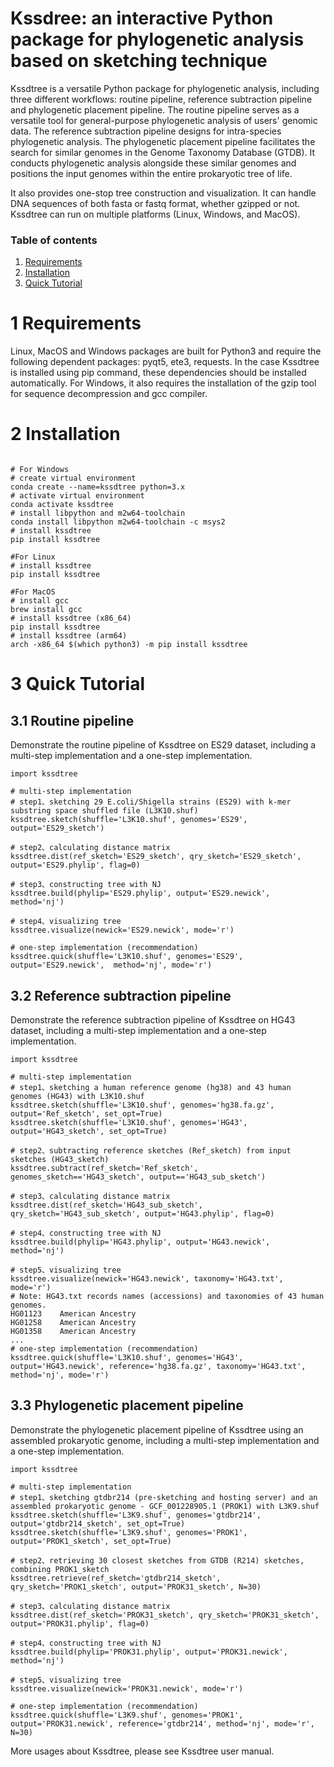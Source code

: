 # Kssdree: an interactive Python package for phylogenetic analysis based on sketching technique

Kssdtree is a versatile Python package for phylogenetic analysis, including three different workflows: routine pipeline, reference subtraction pipeline and phylogenetic placement pipeline. The routine pipeline serves as a versatile tool for general-purpose phylogenetic analysis of users' genomic data.  The reference subtraction pipeline designs for intra-species phylogenetic analysis. The phylogenetic placement pipeline facilitates the search for similar genomes in the Genome Taxonomy Database (GTDB). It conducts phylogenetic analysis alongside these similar genomes and positions the input genomes within the entire prokaryotic tree of life. 

It also provides one-stop tree construction and visualization. It can handle DNA sequences of both fasta or fastq format, whether gzipped or not. Kssdtree can run on multiple platforms (Linux, Windows, and MacOS).

### Table of contents
1. [Requirements](#1-requirements)
2. [Installation](#2-installation)
3. [Quick Tutorial](#3-quick-tutorial)

# 1 Requirements
Linux, MacOS and Windows packages are built for Python3 and require the following dependent packages: pyqt5, ete3, requests. In the case Kssdtree is installed using pip command, these dependencies should be installed automatically. For Windows, it also requires the installation of the gzip tool for sequence decompression and gcc compiler.

# 2 Installation
```

# For Windows
# create virtual environment
conda create --name=kssdtree python=3.x
# activate virtual environment
conda activate kssdtree
# install libpython and m2w64-toolchain 
conda install libpython m2w64-toolchain -c msys2
# install kssdtree
pip install kssdtree

#For Linux
# install kssdtree
pip install kssdtree

#For MacOS
# install gcc
brew install gcc
# install kssdtree (x86_64)
pip install kssdtree
# install kssdtree (arm64)
arch -x86_64 $(which python3) -m pip install kssdtree

```

# 3 Quick Tutorial
## 3.1 Routine pipeline
Demonstrate the routine pipeline of Kssdtree on ES29 dataset, including a multi-step implementation and a one-step implementation.
```
import kssdtree

# multi-step implementation
# step1、sketching 29 E.coli/Shigella strains (ES29) with k-mer substring space shuffled file (L3K10.shuf)
kssdtree.sketch(shuffle='L3K10.shuf', genomes='ES29', output='ES29_sketch')

# step2、calculating distance matrix 
kssdtree.dist(ref_sketch='ES29_sketch', qry_sketch='ES29_sketch', output='ES29.phylip', flag=0)

# step3、constructing tree with NJ
kssdtree.build(phylip='ES29.phylip', output='ES29.newick', method='nj')

# step4、visualizing tree 
kssdtree.visualize(newick='ES29.newick', mode='r')

# one-step implementation (recommendation)
kssdtree.quick(shuffle='L3K10.shuf', genomes='ES29', output='ES29.newick',  method='nj', mode='r')

```


## 3.2 Reference subtraction pipeline
Demonstrate the reference subtraction pipeline of Kssdtree on HG43 dataset, including a multi-step implementation and a one-step implementation.
```
import kssdtree

# multi-step implementation
# step1、sketching a human reference genome (hg38) and 43 human genomes (HG43) with L3K10.shuf
kssdtree.sketch(shuffle='L3K10.shuf', genomes='hg38.fa.gz', output='Ref_sketch', set_opt=True)
kssdtree.sketch(shuffle='L3K10.shuf', genomes='HG43', output='HG43_sketch', set_opt=True)

# step2、subtracting reference sketches (Ref_sketch) from input sketches (HG43_sketch)
kssdtree.subtract(ref_sketch='Ref_sketch', genomes_sketch=='HG43_sketch', output=='HG43_sub_sketch')

# step3、calculating distance matrix
kssdtree.dist(ref_sketch='HG43_sub_sketch', qry_sketch='HG43_sub_sketch', output='HG43.phylip', flag=0)

# step4、constructing tree with NJ
kssdtree.build(phylip='HG43.phylip', output='HG43.newick', method='nj')

# step5、visualizing tree 
kssdtree.visualize(newick='HG43.newick', taxonomy='HG43.txt', mode='r')
# Note: HG43.txt records names (accessions) and taxonomies of 43 human genomes.
HG01123    American Ancestry
HG01258    American Ancestry
HG01358    American Ancestry
...
# one-step implementation (recommendation)
kssdtree.quick(shuffle='L3K10.shuf', genomes='HG43', output='HG43.newick', reference='hg38.fa.gz', taxonomy='HG43.txt', method='nj', mode='r')

```

## 3.3 Phylogenetic placement pipeline
Demonstrate the phylogenetic placement pipeline of Kssdtree using an assembled prokaryotic genome, including a multi-step implementation and a one-step implementation.
```
import kssdtree

# multi-step implementation
# step1、sketching gtdbr214 (pre-sketching and hosting server) and an assembled prokaryotic genome - GCF_001228905.1 (PROK1) with L3K9.shuf
kssdtree.sketch(shuffle='L3K9.shuf', genomes='gtdbr214', output='gtdbr214_sketch', set_opt=True)
kssdtree.sketch(shuffle='L3K9.shuf', genomes='PROK1', output='PROK1_sketch', set_opt=True)

# step2、retrieving 30 closest sketches from GTDB (R214) sketches, combining PROK1_sketch
kssdtree.retrieve(ref_sketch='gtdbr214_sketch', qry_sketch='PROK1_sketch', output='PROK31_sketch', N=30)

# step3、calculating distance matrix
kssdtree.dist(ref_sketch='PROK31_sketch', qry_sketch='PROK31_sketch', output='PROK31.phylip', flag=0)

# step4、constructing tree with NJ
kssdtree.build(phylip='PROK31.phylip', output='PROK31.newick', method='nj')

# step5、visualizing tree 
kssdtree.visualize(newick='PROK31.newick', mode='r')

# one-step implementation (recommendation)
kssdtree.quick(shuffle='L3K9.shuf', genomes='PROK1', output='PROK31.newick', reference='gtdbr214', method='nj', mode='r', N=30)

```

More usages about Kssdtree, please see Kssdtree user manual.
 




